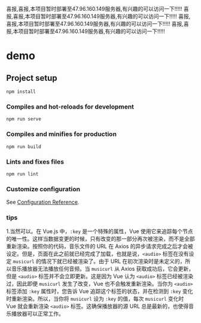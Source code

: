 喜报,喜报,本项目暂时部署至47.96.160.149服务器,有兴趣的可以访问一下!!!!!
喜报,喜报,本项目暂时部署至47.96.160.149服务器,有兴趣的可以访问一下!!!!!
喜报,喜报,本项目暂时部署至47.96.160.149服务器,有兴趣的可以访问一下!!!!!
喜报,喜报,本项目暂时部署至47.96.160.149服务器,有兴趣的可以访问一下!!!!!
# demo

## Project setup
```
npm install
```

### Compiles and hot-reloads for development
```
npm run serve
```

### Compiles and minifies for production
```
npm run build
```

### Lints and fixes files
```
npm run lint
```

### Customize configuration
See [Configuration Reference](https://cli.vuejs.org/config/).

### tips
1.当然可以。在 Vue.js 中，`:key` 是一个特殊的属性，Vue 使用它来追踪每个节点的唯一性。这样当数据变更的时候，只有改变的那一部分再次被渲染，而不是全部重新渲染。按照你的代码，音乐文件的 URL 在 Axios 的异步请求完成之后才会被设定。但是，页面在此之前就已经完成了加载，也就是说，`<audio>` 标签在没有设定 `musicurl` 的情况下就已经被渲染了。由于 URL 在初次渲染时是未定义的，所以音乐播放器无法播放任何音频。当 `musicurl` 从 Axios 获取成功后，它会更新，但是 `<audio>` 标签并不会立即更新。这是因为 Vue 认为 `<audio>` 标签已经被渲染过，因此即便 `musicurl` 发生了改变，Vue 也不会触发重新渲染。当你为 `<audio>` 标签添加 `:key` 属性时，您告诉 Vue 追踪这个标签的状态，并在检测到 `:key` 变化时重新渲染。所以，当你将 `musicurl` 设为 `:key` 的值，每次 `musicurl` 变化时 Vue 就会重新渲染 `<audio>` 标签。这确保播放器的源 URL 总是最新的，也使得音乐播放器可以正常工作。